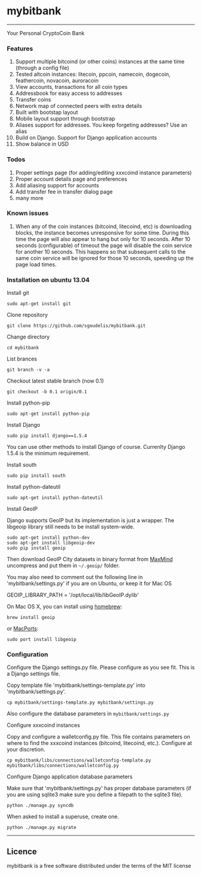 # mybitbank  
---
Your Personal CryptoCoin Bank


### Features

1. Support multiple bitcoind (or other coins) instances at the same time (through a config file)
2. Tested altcoin instances: litecoin, ppcoin, namecoin, dogecoin, feathercoin, novacoin, auroracoin
3. View accounts, transactions for all coin types
4. Addressbook for easy access to addresses
5. Transfer coins 
6. Network map of connected peers with extra details
7. Built with bootstap layout
8. Mobile layout support through bootstrap
9. Aliases support for addresses. You keep forgeting addresses? Use an alias
10. Build on Django. Support for Django application accounts
11. Show balance in USD


### Todos

1. Proper settings page (for adding/editing xxxcoind instance parameters)
2. Proper account details page and preferences
3. Add aliasing support for accounts
4. Add transfer fee in transfer dialog page
5. many more

### Known issues

1. When any of the coin instances (bitcoind, litecoind, etc) is downloading blocks, the instance becomes unresponsive for some time. During this time the page will also appear to hang but only for 10 seconds. After 10 seconds (configurable) of timeout the page will disable the coin service for another 10 seconds. This happens so that subsequent calls to the same coin service will be ignored for those 10 seconds, speeding up the page load times.



### Installation on ubuntu 13.04

Install git

```
sudo apt-get install git
```

Clone repository

```
git clone https://github.com/sgoudelis/mybitbank.git
```

Change directory

```
cd mybitbank
```

List brances

```
git branch -v -a
```

Checkout latest stable branch (now 0.1)

```
git checkout -b 0.1 origin/0.1
```

Install python-pip

```
sudo apt-get install python-pip
```

Install Django

```
sudo pip install django==1.5.4
```

You can use other methods to install Django of course. Currenlty Django 1.5.4 is the minimum requirement. 

Install south

```
sudo pip install south
```

Install python-dateutil

```
sudo apt-get install python-dateutil
```

Install GeoIP

Django supports GeoIP but its implementation is just a wrapper. The libgeoip library still needs to be install system-wide.

```
sudo apt-get install python-dev
sudo apt-get install libgeoip-dev
sudo pip install geoip
```

Then download GeoIP City datasets in binary format from [MaxMind](http://dev.maxmind.com/geoip/legacy/geolite/) uncompress and put them in `~/.geoip/` folder.
 

You may also need to comment out the following line in 'mybitbank/settings.py' if you are on Ubuntu, or keep it for Mac OS

GEOIP_LIBRARY_PATH = '/opt/local/lib/libGeoIP.dylib'

On Mac OS X, you can install using [homebrew](http://github.com/mxcl/homebrew):
```
brew install geoip
```
or [MacPorts](http://www.macports.org/install.php):
```
sudo port install libgeoip
```



### Configuration

Configure the Django settings.py file. Please configure as you see fit. This is a Django settings file.

Copy template file 'mybitbank/settings-template.py' into 'mybitbank/settings.py'.

```
cp mybitbank/settings-template.py mybitbank/settings.py
```

Also configure the database parameters in `mybitbank/settings.py`



Configure xxxcoind instances

Copy and configure a walletconfig.py file. This file contains parameters on where to find the xxxcoind instances (bitcoind, litecoind, etc.). Configure at your discretion.

```
cp mybitbank/libs/connections/walletconfig-template.py mybitbank/libs/connections/walletconfig.py
```

Configure Django application database parameters

Make sure that 'mybitbank/settings.py' has proper database parameters (if you are using sqlite3 make sure you define a filepath to the sqlite3 file). 

```
python ./manage.py syncdb
```

When asked to install a superuse, create one.

```
python ./manage.py migrate
```


---

## Licence

mybitbank is a free software distributed under the terms of the MIT license
